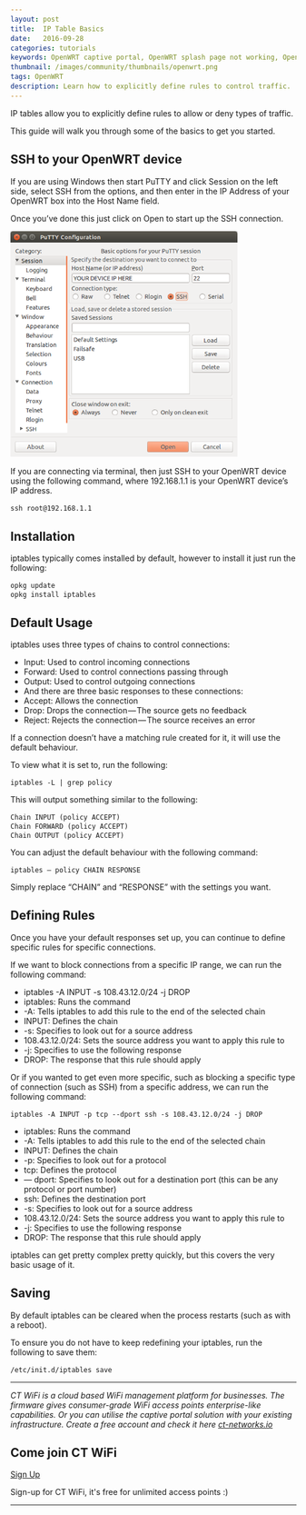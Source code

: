 ```yaml
---
layout: post
title:  IP Table Basics
date:   2016-09-28
categories: tutorials
keywords: OpenWRT captive portal, OpenWRT splash page not working, OpenWRT splash page template, OpenWRT splash page free, OpenWRT splash page html, OpenWRT splash page hosting, OpenMesh captive portal, OpenMesh splash page not working, OpenMesh splash page template, OpenMesh splash page free, OpenMesh splash page html, OpenMesh splash page hosting, DD-WRT, OpenWRT Routing
thumbnail: /images/community/thumbnails/openwrt.png
tags: OpenWRT
description: Learn how to explicitly define rules to control traffic.
---
```


IP tables allow you to explicitly define rules to allow or deny types of traffic.

This guide will walk you through some of the basics to get you started.

## SSH to your OpenWRT device

If you are using Windows then start PuTTY and click Session on the left side, select SSH from the options, and then enter in the IP Address of your OpenWRT box into the Host Name field.

Once you’ve done this just click on Open to start up the SSH connection.

<div class="mdl-typography--text-center">
  <img src="/images/community/tutorials/openwrt/puttyconfig.png" width="400px">
</div>

If you are connecting via terminal, then just SSH to your OpenWRT device using the following command, where 192.168.1.1 is your OpenWRT device’s IP address.

    ssh root@192.168.1.1

## Installation

iptables typically comes installed by default, however to install it just run the following:

    opkg update
    opkg install iptables


## Default Usage

iptables uses three types of chains to control connections:

- Input: Used to control incoming connections
- Forward: Used to control connections passing through
- Output: Used to control outgoing connections
- And there are three basic responses to these connections:
- Accept: Allows the connection
- Drop: Drops the connection — The source gets no feedback
- Reject: Rejects the connection — The source receives an error

If a connection doesn’t have a matching rule created for it, it will use the default behaviour.

To view what it is set to, run the following:

    iptables -L | grep policy

This will output something similar to the following:

    Chain INPUT (policy ACCEPT)
    Chain FORWARD (policy ACCEPT)
    Chain OUTPUT (policy ACCEPT)

You can adjust the default behaviour with the following command:

    iptables — policy CHAIN RESPONSE

Simply replace “CHAIN” and “RESPONSE” with the settings you want.

## Defining Rules

Once you have your default responses set up, you can continue to define specific rules for specific connections.

If we want to block connections from a specific IP range, we can run the following command:

- iptables -A INPUT -s 108.43.12.0/24 -j DROP
- iptables: Runs the command
- -A: Tells iptables to add this rule to the end of the selected chain
- INPUT: Defines the chain
- -s: Specifies to look out for a source address
- 108.43.12.0/24: Sets the source address you want to apply this rule to
- -j: Specifies to use the following response
- DROP: The response that this rule should apply

Or if you wanted to get even more specific, such as blocking a specific type of connection (such as SSH) from a specific address, we can run the following command:

    iptables -A INPUT -p tcp --dport ssh -s 108.43.12.0/24 -j DROP

- iptables: Runs the command
- -A: Tells iptables to add this rule to the end of the selected chain
- INPUT: Defines the chain
- -p: Specifies to look out for a protocol
- tcp: Defines the protocol
- — dport: Specifies to look out for a destination port (this can be any protocol or port number)
- ssh: Defines the destination port
- -s: Specifies to look out for a source address
- 108.43.12.0/24: Sets the source address you want to apply this rule to
- -j: Specifies to use the following response
- DROP: The response that this rule should apply

iptables can get pretty complex pretty quickly, but this covers the very basic usage of it.

## Saving

By default iptables can be cleared when the process restarts (such as with a reboot).

To ensure you do not have to keep redefining your iptables, run the following to save them:

    /etc/init.d/iptables save

<hr>

*CT WiFi is a cloud based WiFi management platform for businesses. The firmware gives consumer-grade WiFi access points enterprise-like capabilities. Or you can utilise the captive portal solution with your existing infrastructure. Create a free account and check it here <a href="https://ct-networks.io">ct-networks.io</a>*


<div class="mdl-typography--text-center">

<h2>Come join CT WiFi</h2>

<a href="https://my.ctapp.io/#/create" class="button success dst">Sign Up</a><br>

<p>Sign-up for CT WiFi, it's free for unlimited access points :)</p>

<hr>

</div>

